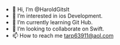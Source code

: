 - 👋 Hi, I’m @HaroldGitsIt
- 👀 I’m interested in ios Development.
- 🌱 I’m currently learning Git Hub.
- 💞️ I’m looking to collaborate on Swift.
- 📫 How to reach me tarp63911@aol.com

<!---
HaroldGitsIt/HaroldGitsIt is a ✨ special ✨ repository because its `README.md` (this file) appears on your GitHub profile.
You can click the Preview link to take a look at your changes.
--->
